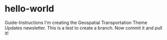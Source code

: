 # hello-world
Guide-Instructions
I'm creating the Geospatial Transportation Theme Updates newsletter.
This is a test to create a branch.  Now commit it and pull it!

